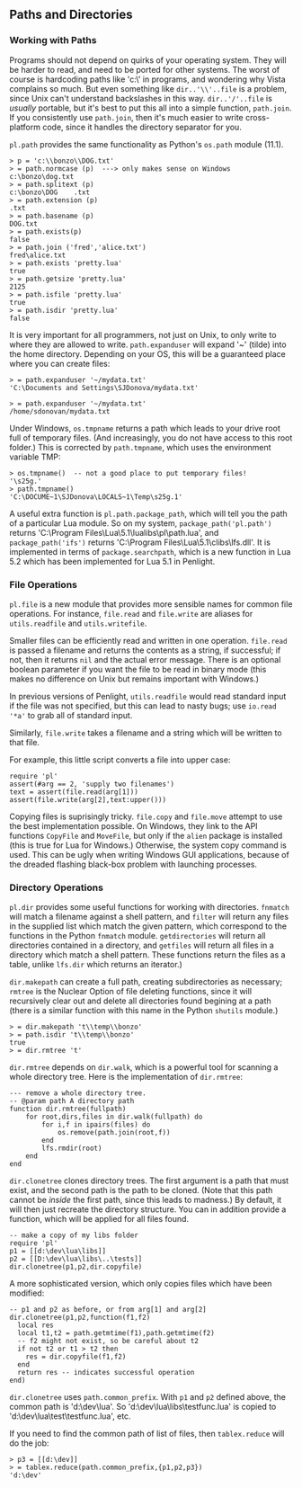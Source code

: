 ## Paths and Directories

### Working with Paths

Programs should not depend on quirks of your operating system. They will be
harder to read, and need to be ported for other systems.  The worst of course is
hardcoding paths like 'c:\\' in programs, and wondering why Vista complains so
much. But even something like `dir..'\\'..file` is a problem, since Unix can't
understand backslashes in this way. `dir..'/'..file` is _usually_ portable, but
it's best to put this all into a simple function, `path.join`. If you
consistently use `path.join`, then it's much easier to write cross-platform code,
since it handles the directory separator for you.

`pl.path` provides the same functionality as Python's `os.path` module (11.1).

    > p = 'c:\\bonzo\\DOG.txt'
    > = path.normcase (p)  ---> only makes sense on Windows
    c:\bonzo\dog.txt
    > = path.splitext (p)
    c:\bonzo\DOG    .txt
    > = path.extension (p)
    .txt
    > = path.basename (p)
    DOG.txt
    > = path.exists(p)
    false
    > = path.join ('fred','alice.txt')
    fred\alice.txt
    > = path.exists 'pretty.lua'
    true
    > = path.getsize 'pretty.lua'
    2125
    > = path.isfile 'pretty.lua'
    true
    > = path.isdir 'pretty.lua'
    false


It is very important for all programmers, not just on Unix, to only write to
where they are allowed to write. `path.expanduser` will expand '~' (tilde) into
the home directory. Depending on your OS, this will be a guaranteed place where
you can create files:

    > = path.expanduser '~/mydata.txt'
    'C:\Documents and Settings\SJDonova/mydata.txt'

    > = path.expanduser '~/mydata.txt'
    /home/sdonovan/mydata.txt

Under Windows, `os.tmpname` returns a path which leads to your drive root full of
temporary files. (And increasingly, you do not have access to this root folder.)
This is corrected by `path.tmpname`, which uses the environment variable TMP:

    > os.tmpname()  -- not a good place to put temporary files!
    '\s25g.'
    > path.tmpname()
    'C:\DOCUME~1\SJDonova\LOCALS~1\Temp\s25g.1'


A useful extra function is `pl.path.package_path`, which will tell you the path
of a particular Lua module.  So on my system, `package_path('pl.path')` returns
'C:\Program Files\Lua\5.1\lualibs\pl\path.lua', and `package_path('ifs')` returns
'C:\Program Files\Lua\5.1\clibs\lfs.dll'. It is implemented in terms of
`package.searchpath`, which is a new function in Lua 5.2 which has been
implemented for Lua 5.1 in Penlight.

### File Operations

`pl.file` is a new module that provides more sensible names for common file
operations. For instance, `file.read` and `file.write` are aliases for
`utils.readfile` and `utils.writefile`.

Smaller files can be efficiently read and written in one operation. `file.read`
is passed a filename and returns the contents as a string, if successful; if not,
then it returns `nil` and the actual error message. There is an optional boolean
parameter if you want the file to be read in binary mode (this makes no
difference on Unix but remains important with Windows.)

In previous versions of Penlight, `utils.readfile` would read standard input if
the file was not specified, but this can lead to nasty bugs; use `io.read '*a'`
to grab all of standard input.

Similarly, `file.write` takes a filename and a string which will be written to
that file.

For example, this little script converts a file into upper case:

    require 'pl'
	assert(#arg == 2, 'supply two filenames')
	text = assert(file.read(arg[1]))
    assert(file.write(arg[2],text:upper()))

Copying files is suprisingly tricky. `file.copy` and `file.move` attempt to use
the best implementation possible. On Windows, they link to the API functions
`CopyFile` and `MoveFile`, but only if the `alien` package is installed (this is
true for Lua for Windows.) Otherwise, the system copy command is used. This can
be ugly when writing Windows GUI applications, because of the dreaded flashing
black-box problem with launching processes.

### Directory Operations

`pl.dir` provides some useful functions for working with directories. `fnmatch`
will match a filename against a shell pattern, and `filter` will return any files
in the supplied list which match the given pattern, which correspond to the
functions in the Python `fnmatch` module. `getdirectories` will return all
directories contained in a directory, and `getfiles` will return all files in a
directory which match a shell pattern. These functions return the files as a
table, unlike `lfs.dir` which returns an iterator.)

`dir.makepath` can create a full path, creating subdirectories as necessary;
`rmtree` is the Nuclear Option of file deleting functions, since it will
recursively clear out and delete all directories found begining at a path (there
is a similar function with this name in the Python `shutils` module.)

    > = dir.makepath 't\\temp\\bonzo'
    > = path.isdir 't\\temp\\bonzo'
    true
    > = dir.rmtree 't'

`dir.rmtree` depends on `dir.walk`, which is a powerful tool for scanning a whole
directory tree. Here is the implementation of `dir.rmtree`:

    --- remove a whole directory tree.
    -- @param path A directory path
    function dir.rmtree(fullpath)
        for root,dirs,files in dir.walk(fullpath) do
            for i,f in ipairs(files) do
                os.remove(path.join(root,f))
            end
            lfs.rmdir(root)
        end
    end


`dir.clonetree` clones directory trees. The first argument is a path that must
exist, and the second path is the path to be cloned. (Note that this path cannot
be _inside_ the first path, since this leads to madness.)  By default, it will
then just recreate the directory structure. You can in addition provide a
function, which will be applied for all files found.

    -- make a copy of my libs folder
    require 'pl'
    p1 = [[d:\dev\lua\libs]]
    p2 = [[D:\dev\lua\libs\..\tests]]
    dir.clonetree(p1,p2,dir.copyfile)

A more sophisticated version, which only copies files which have been modified:

    -- p1 and p2 as before, or from arg[1] and arg[2]
    dir.clonetree(p1,p2,function(f1,f2)
      local res
      local t1,t2 = path.getmtime(f1),path.getmtime(f2)
	  -- f2 might not exist, so be careful about t2
      if not t2 or t1 > t2 then
        res = dir.copyfile(f1,f2)
      end
      return res -- indicates successful operation
    end)

`dir.clonetree` uses `path.common_prefix`. With `p1` and `p2` defined above, the
common path is 'd:\dev\lua'. So 'd:\dev\lua\libs\testfunc.lua' is copied to
'd:\dev\lua\test\testfunc.lua', etc.

If you need to find the common path of list of files, then `tablex.reduce` will
do the job:

    > p3 = [[d:\dev]]
    > = tablex.reduce(path.common_prefix,{p1,p2,p3})
    'd:\dev'

